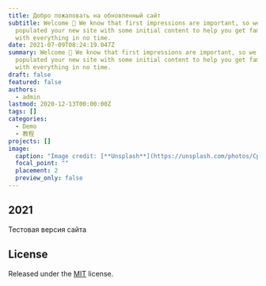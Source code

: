 ```yaml
---
title: Добро пожаловать на обновленный сайт
subtitle: Welcome 👋 We know that first impressions are important, so we've
  populated your new site with some initial content to help you get familiar
  with everything in no time.
date: 2021-07-09T08:24:19.047Z
summary: Welcome 👋 We know that first impressions are important, so we've
  populated your new site with some initial content to help you get familiar
  with everything in no time.
draft: false
featured: false
authors:
  - admin
lastmod: 2020-12-13T00:00:00Z
tags: []
categories:
  - Demo
  - 教程
projects: []
image:
  caption: "Image credit: [**Unsplash**](https://unsplash.com/photos/CpkOjOcXdUY)"
  focal_point: ""
  placement: 2
  preview_only: false
---
```


## 2021

Тестовая версия сайта
## License



Released under the [MIT](https://github.com/wowchemy/wowchemy-hugo-modules/blob/master/LICENSE.md) license.
